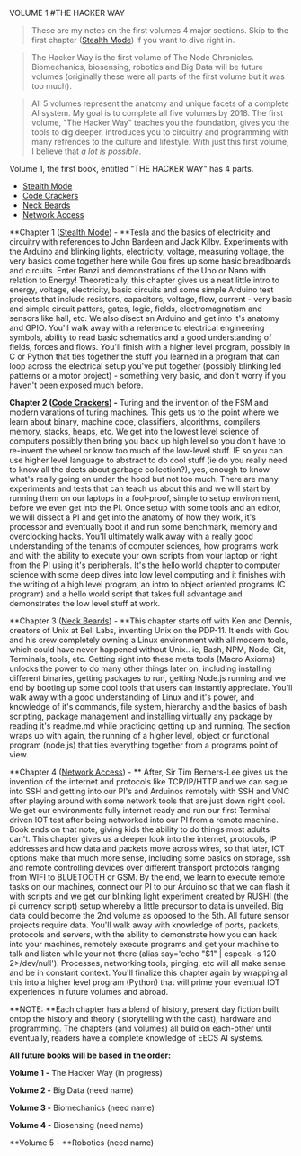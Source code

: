 
VOLUME 1
#THE HACKER WAY


> These are my notes on the first volumes 4 major sections. Skip to the first chapter ([Stealth Mode](https://frangucc.gitbooks.io/gamifyed/content/stealth_mode.html)) if you want to dive right in.


> The Hacker Way is the first volume of The Node Chronicles. Biomechanics, biosensing, robotics and Big Data will be future volumes (originally these were all parts of the first volume but it was too much). 

> All 5 volumes represent the anatomy and unique facets of a complete AI system. My goal is to complete all five volumes by 2018. The first volume, "The Hacker Way" teaches you the foundation, gives you the tools to dig deeper, introduces you to circuitry and programming with many refrences to the culture and lifestyle. With just this first volume, I believe that *a lot is possible*.

Volume 1, the first book, entitled "THE HACKER WAY" has 4 parts.

* [Stealth Mode](https://frangucc.gitbooks.io/gamifyed/content/stealth_mode.html)
* [Code Crackers](https://frangucc.gitbooks.io/gamifyed/content/code_crackers.html)
* [Neck Beards](https://frangucc.gitbooks.io/gamifyed/content/remoting.html)
* [Network Access](https://frangucc.gitbooks.io/gamifyed/content/connections.html)

**Chapter 1 ([Stealth Mode](https://frangucc.gitbooks.io/gamifyed/content/stealth_mode.html)) - **Tesla and the basics of electricity and circuitry with references to John Bardeen and Jack Kilby. Experiments with the Arduino and blinking lights, electricity, voltage, measuring voltage, the very basics come together here while Gou fires up some basic breadboards and circuits. Enter Banzi and demonstrations of the Uno or Nano with relation to Energy! Theoretically, this chapter gives us a neat little intro to energy, voltage, electricity, basic circuits and some simple Arduino test projects that include resistors, capacitors, voltage, flow, current - very basic and simple circuit patters, gates, logic, fields, electromagnatism and sensors like hall, etc. We also disect an Arduino and get into it's anatomy and GPIO. You'll walk away with a reference to electrical engineering symbols, ability to read basic schematics and a good understanding of fields, forces and flows. You'll finish with a higher level program, possibly in C or Python that ties together the stuff you learned in a program that can loop across the electrical setup you've put together (possibly blinking led patterns or a motor project) - something very basic, and don't worry if you haven't been exposed much before.

**Chapter 2 ([Code Crackers](https://frangucc.gitbooks.io/gamifyed/content/code_crackers.html)) -** Turing and the invention of the FSM and modern varations of turing machines. This gets us to the point where we learn about binary, machine code, classifiers, algorithms, compilers, memory, stacks, heaps, etc. We get into the lowest level science of computers possibly then bring you back up high level so you don't have to re-invent the wheel or know too much of the low-level stuff. IE so you can use higher level language to abstract to do cool stuff (ie do you really need to know all the deets about garbage collection?), yes, enough to know what's really going on under the hood but not too much. There are many experiments and tests that can teach us about this and we will start by running them on our laptops in a fool-proof, simple to setup environment, before we even get into the PI. Once setup with some tools and an editor, we will dissect a PI and get into the anatomy of how they work, it's processor and eventually boot it and run some benchmark, memory and overclocking hacks. You'll ultimately walk away with a really good understanding of the tenants of computer sciences, how programs work and with the ability to execute your own scripts from your laptop or right from the PI using it's peripherals. It's the hello world chapter to computer science with some deep dives into low level computing and it finishes with the writing of a high level program, an intro to object oriented programs (C program) and a hello world script that takes full advantage and demonstrates the low level stuff at work. 

**Chapter 3 ([Neck Beards](https://frangucc.gitbooks.io/gamifyed/content/remoting.html)) - **This chapter starts off with Ken and Dennis, creators of Unix at Bell Labs, inventing Unix on the PDP-11. It ends with Gou and his crew completely owning a Linux environment with all modern tools, which could have never happened without Unix.. ie, Bash, NPM, Node, Git, Terminals, tools, etc. Getting right into these meta tools (Macro Axioms) unlocks the power to do many other things later on, including installing different binaries, getting packages to run, getting Node.js running and we end by booting up some cool tools that users can instantly appreciate. You'll walk away with a good understanding of Linux and it's power, and knowledge of it's commands, file system, hierarchy and the basics of bash scripting, package management and installing virtually any package by reading it's readme.md while practicing getting up and running. The section wraps up with again, the running of a higher level, object or functional program (node.js) that ties everything together from a programs point of view.

**Chapter 4 ([Network Access](https://frangucc.gitbooks.io/gamifyed/content/connections.html)) - ** 
After, Sir Tim Berners-Lee gives us the invention of the internet and protocols like TCP/IP/HTTP and we can segue into SSH and getting into our PI's and Arduinos remotely with SSH and VNC after playing around with some network tools that are just down right cool. We get our environments fully internet ready and run our first Terminal driven IOT test after being networked into our PI from a remote machine. Book ends on that note, giving kids the ability to do things most adults can't. This chapter gives us a deeper look into the internet, protocols, IP addresses and how data and packets move across wires, so that later, IOT options make that much more sense, including some basics on storage, ssh and remote controlling devices over different transport protocols ranging from WIFI to BLUETOOTH or GSM. By the end, we learn to execute remote tasks on our machines, connect our PI to our Arduino so that we can flash it with scripts and we get our blinking light experiment created by RUSHI (the pi currency script) setup whereby a little precursor to data is unveiled. Big data could become the 2nd volume as opposed to the 5th. All future sensor projects require data. You'll walk away with knowledge of ports, packets, protocols and servers, with the ability to demonstrate how you can hack into your machines, remotely execute programs and get your machine to talk and listen while your not there (alias say='echo "$1" | espeak -s 120 2>/dev/null'). Processes, networking tools, pinging, etc will all make sense and be in constant context. You'll finalize this chapter again by wrapping all this into a higher level program (Python) that will prime your eventual IOT experiences in future volumes and abroad.

**NOTE: **Each chapter has a blend of history, present day fiction built ontop the history and theory ( storytelling with the cast), hardware and programming. The chapters (and volumes) all build on each-other until eventually, readers have a complete knowledge of EECS AI systems.

**All future books will be based in the order:**

**Volume 1 -** The Hacker Way (in progress)

**Volume 2 -** Big Data (need name)

**Volume 3 -** Biomechanics (need name)

**Volume 4 -** Biosensing (need name)

**Volume 5 - **Robotics (need name)








